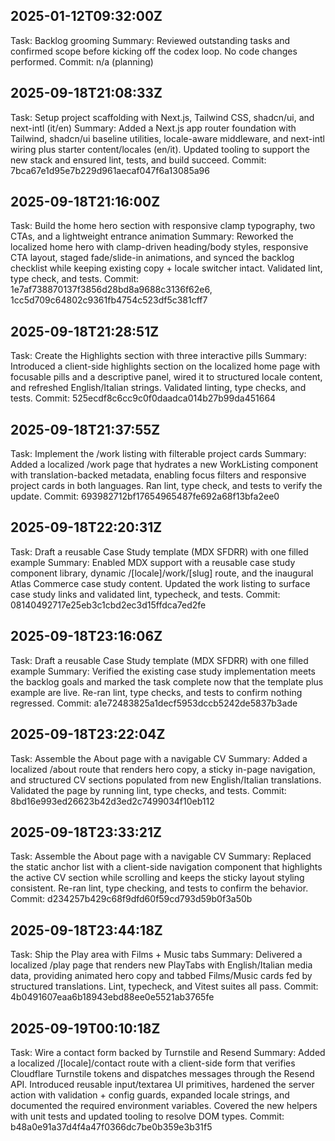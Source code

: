 ## 2025-01-12T09:32:00Z
Task: Backlog grooming
Summary: Reviewed outstanding tasks and confirmed scope before kicking off the codex loop. No code changes performed.
Commit: n/a (planning)
## 2025-09-18T21:08:33Z
Task: Setup project scaffolding with Next.js, Tailwind CSS, shadcn/ui, and next-intl (it/en)
Summary: Added a Next.js app router foundation with Tailwind, shadcn/ui baseline utilities, locale-aware middleware, and next-intl wiring plus starter content/locales (en/it). Updated tooling to support the new stack and ensured lint, tests, and build succeed.
Commit: 7bca67e1d95e7b229d961aecaf047f6a13085a96
## 2025-09-18T21:16:00Z
Task: Build the home hero section with responsive clamp typography, two CTAs, and a lightweight entrance animation
Summary: Reworked the localized home hero with clamp-driven heading/body styles, responsive CTA layout, staged fade/slide-in animations, and synced the backlog checklist while keeping existing copy + locale switcher intact. Validated lint, type check, and tests.
Commit: 1e7af738870137f3856d28bd8a9688c3136f62e6, 1cc5d709c64802c9361fb4754c523df5c381cff7
## 2025-09-18T21:28:51Z
Task: Create the Highlights section with three interactive pills
Summary: Introduced a client-side highlights section on the localized home page with focusable pills and a descriptive panel, wired it to structured locale content, and refreshed English/Italian strings. Validated linting, type checks, and tests.
Commit: 525ecdf8c6cc9c0f0daadca014b27b99da451664
## 2025-09-18T21:37:55Z
Task: Implement the /work listing with filterable project cards
Summary: Added a localized /work page that hydrates a new WorkListing component with translation-backed metadata, enabling focus filters and responsive project cards in both languages. Ran lint, type check, and tests to verify the update.
Commit: 693982712bf17654965487fe692a68f13bfa2ee0
## 2025-09-18T22:20:31Z
Task: Draft a reusable Case Study template (MDX SFDRR) with one filled example
Summary: Enabled MDX support with a reusable case study component library, dynamic /[locale]/work/[slug] route, and the inaugural Atlas Commerce case study content. Updated the work listing to surface case study links and validated lint, typecheck, and tests.
Commit: 08140492717e25eb3c1cbd2ec3d15ffdca7ed2fe
## 2025-09-18T23:16:06Z
Task: Draft a reusable Case Study template (MDX SFDRR) with one filled example
Summary: Verified the existing case study implementation meets the backlog goals and marked the task complete now that the template plus example are live. Re-ran lint, type checks, and tests to confirm nothing regressed.
Commit: a1e72483825a1decf5953dccb5242de5837b3ade
## 2025-09-18T23:22:04Z
Task: Assemble the About page with a navigable CV
Summary: Added a localized /about route that renders hero copy, a sticky in-page navigation, and structured CV sections populated from new English/Italian translations. Validated the page by running lint, type checks, and tests.
Commit: 8bd16e993ed26623b42d3ed2c7499034f10eb112
## 2025-09-18T23:33:21Z
Task: Assemble the About page with a navigable CV
Summary: Replaced the static anchor list with a client-side navigation component that highlights the active CV section while scrolling and keeps the sticky layout styling consistent. Re-ran lint, type checking, and tests to confirm the behavior.
Commit: d234257b429c68f9dfd60f59cd793d59b0f3a50b
## 2025-09-18T23:44:18Z
Task: Ship the Play area with Films + Music tabs
Summary: Delivered a localized /play page that renders new PlayTabs with English/Italian media data, providing animated hero copy and tabbed Films/Music cards fed by structured translations. Lint, typecheck, and Vitest suites all pass.
Commit: 4b0491607eaa6b18943ebd88ee0e5521ab3765fe
## 2025-09-19T00:10:18Z
Task: Wire a contact form backed by Turnstile and Resend
Summary: Added a localized /[locale]/contact route with a client-side form that verifies Cloudflare Turnstile tokens and dispatches messages through the Resend API. Introduced reusable input/textarea UI primitives, hardened the server action with validation + config guards, expanded locale strings, and documented the required environment variables. Covered the new helpers with unit tests and updated tooling to resolve DOM types.
Commit: b48a0e91a37d4f4a47f0366dc7be0b359e3b31f5
